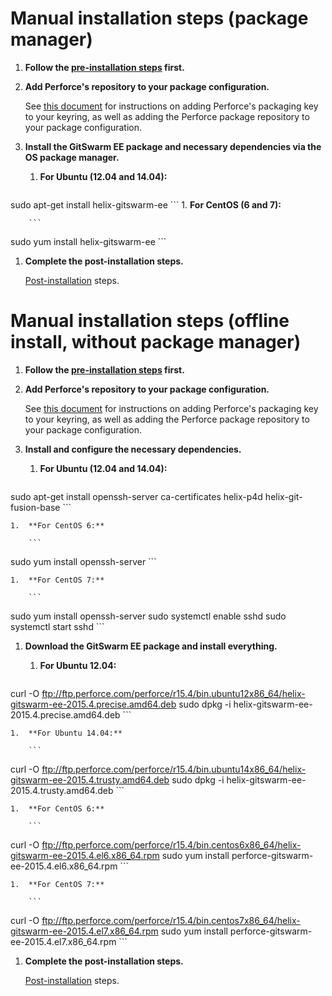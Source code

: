 # Manual installation steps (package manager)

1.  **Follow the [pre-installation steps](README.md) first.**

1.  **Add Perforce's repository to your package configuration.**

    See [this document](https://www.perforce.com/perforce-packages) for
    instructions on adding Perforce's packaging key to your keyring, as well
    as adding the Perforce package repository to your package configuration.

1.  **Install the GitSwarm EE package and necessary dependencies via the OS
    package manager.**
    1.  **For Ubuntu (12.04 and 14.04):**

        ```
sudo apt-get install helix-gitswarm-ee
        ```
    1.  **For CentOS (6 and 7):**

        ```
sudo yum install helix-gitswarm-ee
        ```

1.  **Complete the post-installation steps.**

    [Post-installation](README.md#post-installation) steps.

# Manual installation steps (offline install, without package manager)

1.  **Follow the [pre-installation steps](README.md) first.**

1.  **Add Perforce's repository to your package configuration.**

    See [this document](https://www.perforce.com/perforce-packages) for
    instructions on adding Perforce's packaging key to your keyring, as well
    as adding the Perforce package repository to your package configuration.

1.  **Install and configure the necessary dependencies.**

    1.  **For Ubuntu (12.04 and 14.04):**

        ```
sudo apt-get install openssh-server ca-certificates helix-p4d helix-git-fusion-base
        ```

    1.  **For CentOS 6:**

        ```
sudo yum install openssh-server
        ```

    1.  **For CentOS 7:**

        ```
sudo yum install openssh-server
sudo systemctl enable sshd
sudo systemctl start sshd
        ```

1.  **Download the GitSwarm EE package and install everything.**

    1.  **For Ubuntu 12.04:**

        ```
curl -O ftp://ftp.perforce.com/perforce/r15.4/bin.ubuntu12x86_64/helix-gitswarm-ee-2015.4.precise.amd64.deb
sudo dpkg -i helix-gitswarm-ee-2015.4.precise.amd64.deb
        ```

    1.  **For Ubuntu 14.04:**

        ```
curl -O ftp://ftp.perforce.com/perforce/r15.4/bin.ubuntu14x86_64/helix-gitswarm-ee-2015.4.trusty.amd64.deb
sudo dpkg -i helix-gitswarm-ee-2015.4.trusty.amd64.deb
        ```

    1.  **For CentOS 6:**

        ```
curl -O ftp://ftp.perforce.com/perforce/r15.4/bin.centos6x86_64/helix-gitswarm-ee-2015.4.el6.x86_64.rpm
sudo yum install perforce-gitswarm-ee-2015.4.el6.x86_64.rpm
        ```

    1.  **For CentOS 7:**

        ```
curl -O ftp://ftp.perforce.com/perforce/r15.4/bin.centos7x86_64/helix-gitswarm-ee-2015.4.el7.x86_64.rpm
sudo yum install perforce-gitswarm-ee-2015.4.el7.x86_64.rpm
        ```

1.  **Complete the post-installation steps.**

    [Post-installation](README.md#post-installation) steps.
